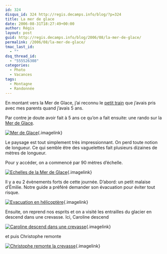 ```yaml
---
id: 324
disqus_id: 324 http://regis.decamps.info/blog/?p=324
title: La mer de glace
date: 2006-08-31T18:27:49+00:00
author: Régis
layout: post
guid: http://regis.decamps.info/blog/2006/08/la-mer-de-glace/
permalink: /2006/08/la-mer-de-glace/
tmac_last_id:
  - ""
dsq_thread_id:
  - "555526308"
categories:
  - Photo
  - Vacances
tags:
  - Montagne
  - Randonnée
---
```

En montant vers la Mer de Glace, j’ai reconnu le [petit train](http://http://www.compagniedumontblanc.fr/fr/montenvers/montenvers_train.htm) que j’avais pris avec mes parents quand j’avais 5 ans.

Par contre je doute avoir fait à 5 ans ce qu’on a fait ensuite: une rando sur la [Mer de Glace](http://maps.google.fr/maps?f=q&hl=fr&q=La+Mer+de+Glace+france&ie=UTF8&ll=45.930617,6.921387&spn=0.081666,0.215607&t=k&om=1).
  
[<img id="image322" src="http://regis.decamps.info/blog/wp-content/uploads/2006/09/Merdeglace.thumbnail.jpg" alt="Mer de Glace" />](http://regis.decamps.info/blog/wp-content/uploads/2006/09/Merdeglace.jpg "Mer de Glace"){.imagelink}

Le paysage est tout simplement très impressionnant. On perd toute notion de longueur. Ce qui semble être des vaguelettes fait plusieurs dizaines de mètres de longueur.

Pour y accéder, on a commencé par 90 mètres d’échelle.
  
[<img id="image323" src="http://regis.decamps.info/blog/wp-content/uploads/2006/09/IMG_3380.thumbnail.JPG" alt="Echelles de la Mer de Glace" />](http://regis.decamps.info/blog/wp-content/uploads/2006/09/IMG_3380.JPG "Echelles de la Mer de Glace"){.imagelink}

Il y a eu 2 évènements forts de cette journée. D’abord: un petit malaise d’Émilie. Notre guide a préféré demander son évacuation pour éviter tout risque.
  
[<img id="image325" src="http://regis.decamps.info/blog/wp-content/uploads/2006/09/IMG_3389.thumbnail.JPG" alt="Evacuation en hélicoptère" />](http://regis.decamps.info/blog/wp-content/uploads/2006/09/IMG_3389.JPG "Evacuation par hélicoptère"){.imagelink}

Ensuite, on reprend nos esprits et on a visité les entrailles du glacier en descend dans une crevasse. Ici, Caroline descend
  
[<img id="image327" src="http://regis.decamps.info/blog/wp-content/uploads/2006/09/IMG_3397.thumbnail.JPG" alt="Caroline descend dans une crevasse" />](http://regis.decamps.info/blog/wp-content/uploads/2006/09/IMG_3397.JPG "Caroline descend dans une crevasse"){.imagelink}

et puis Christophe remonte
  
[<img id="image326" src="http://regis.decamps.info/blog/wp-content/uploads/2006/09/IMG_3394.thumbnail.JPG" alt="Christophe remonte la crevasse" />](http://regis.decamps.info/blog/wp-content/uploads/2006/09/IMG_3394.JPG "Christophe remonte la crevasse"){.imagelink}
